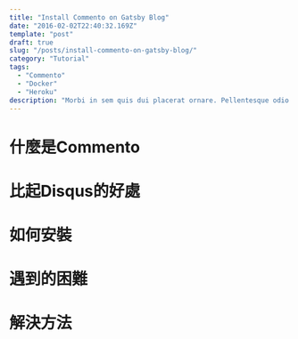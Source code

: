 ```yaml
---
title: "Install Commento on Gatsby Blog"
date: "2016-02-02T22:40:32.169Z"
template: "post"
draft: true
slug: "/posts/install-commento-on-gatsby-blog/"
category: "Tutorial"
tags:
  - "Commento"
  - "Docker"
  - "Heroku"
description: "Morbi in sem quis dui placerat ornare. Pellentesque odio nisi, euismod in, pharetra a, ultricies in, diam. Sed arcu. Cras consequat."
---
```

# 什麼是Commento
# 比起Disqus的好處
# 如何安裝
# 遇到的困難
# 解決方法
